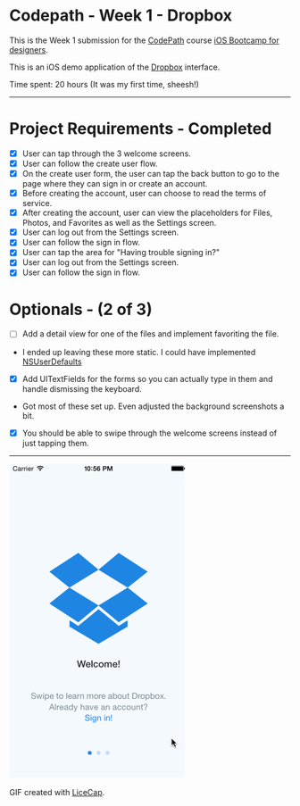 # Codepath - Week 1 - Dropbox 

This is the Week 1 submission for the [CodePath](http://www.codepath.com) course [iOS Bootcamp for designers](http://codepath.com/iosfordesigners).

This is an iOS demo application of the [Dropbox](http://www.dropbox.com) interface. 

Time spent: 20 hours (It was my first time, sheesh!)

----------

# Project Requirements - Completed

* [x] User can tap through the 3 welcome screens.
* [x] User can follow the create user flow.
* [x] On the create user form, the user can tap the back button to go to the page where they can sign in or create an account.
*  [x] Before creating the account, user can choose to read the terms of service.
*  [x] After creating the account, user can view the placeholders for Files, Photos, and Favorites as well as the Settings screen.
*  [x] User can log out from the Settings screen.
* [x] User can follow the sign in flow.
* [x] User can tap the area for "Having trouble signing in?"
* [x] User can log out from the Settings screen.
* [x] User can follow the sign in flow.

# Optionals - (2 of 3) 

* [  ] Add a detail view for one of the files and implement favoriting the file.
* I ended up leaving these more static. I could have implemented [NSUserDefaults](http://www.codingexplorer.com/nsuserdefaults-a-swift-introduction/) 
* [x] Add UITextFields for the forms so you can actually type in them and handle dismissing the keyboard.
* Got most of these set up. Even adjusted the background screenshots a bit.
* [x] You should be able to swipe through the welcome screens instead of just tapping them.

----------


![dropbox-walkthrough](https://raw.githubusercontent.com/sayheyrickjames/codepath-week1-dropbox/master/week1/gif-recordings/dropbox-walkthrough.gif)

GIF created with [LiceCap](http://www.cockos.com/licecap/).